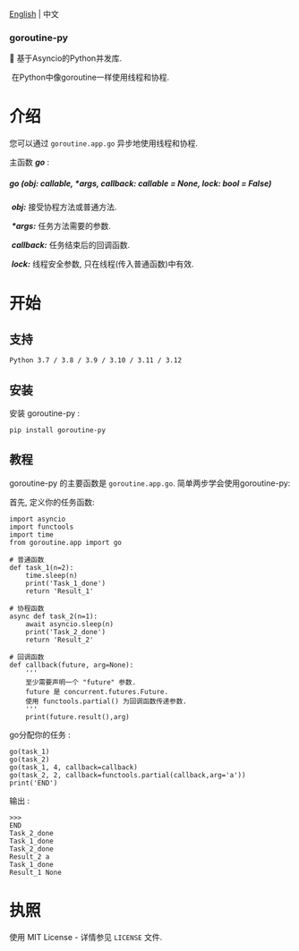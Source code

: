 [English](https://github.com/purplegrapeZz/goroutine-py/blob/master/README.md) | 中文

### goroutine-py

🚀 基于Asyncio的Python并发库.

​	在Python中像goroutine一样使用线程和协程.

# 介绍

您可以通过  ``goroutine.app.go`` 异步地使用线程和协程.

主函数 ___go___ :

#####  go _(obj: callable, *args, callback: callable = None, lock: bool = False)_

​	___obj:___ 接受协程方法或普通方法.

​	___*args:___ 任务方法需要的参数.

​	___callback:___ 任务结束后的回调函数.

​	___lock:___ 线程安全参数, 只在线程(传入普通函数)中有效.



# 开始
## 支持

	Python 3.7 / 3.8 / 3.9 / 3.10 / 3.11 / 3.12

## 安装

安装 goroutine-py :

```
pip install goroutine-py
```

## 教程

goroutine-py 的主要函数是 ``goroutine.app.go``.
简单两步学会使用goroutine-py:

首先, 定义你的任务函数:

```
import asyncio
import functools
import time
from goroutine.app import go

# 普通函数
def task_1(n=2):
    time.sleep(n)
    print('Task_1_done')
    return 'Result_1'
```

```
# 协程函数
async def task_2(n=1):
    await asyncio.sleep(n)
    print('Task_2_done')
    return 'Result_2'
```

```
# 回调函数
def callback(future, arg=None):
    '''
    至少需要声明一个 "future" 参数.
    future 是 concurrent.futures.Future.
    使用 functools.partial() 为回调函数传递参数.
    '''
    print(future.result(),arg)
```
go分配你的任务 :

```
go(task_1)
go(task_2)
go(task_1, 4, callback=callback)
go(task_2, 2, callback=functools.partial(callback,arg='a'))
print('END')
```

输出 :

```
>>>
END
Task_2_done
Task_1_done
Task_2_done
Result_2 a
Task_1_done
Result_1 None
```

# 执照

使用 MIT License - 详情参见 `LICENSE` 文件.
